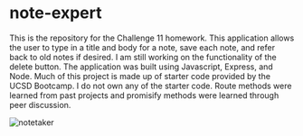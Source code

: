# note-expert
This is the repository for the Challenge 11 homework. This application allows the user to type in a title and body for a note, save each note, and refer back to old notes if desired. I am still working on the functionality of the delete button. The application was built using Javascript, Express, and Node.
Much of this project is made up of starter code provided by the UCSD Bootcamp. I do not own any of the starter code. Route methods were learned from past projects and promisify methods were learned through peer discussion.

![notetaker](https://github.com/james661/note-expert/assets/131474339/c5418deb-7a3c-43f2-bf7d-ac9c99668992)
